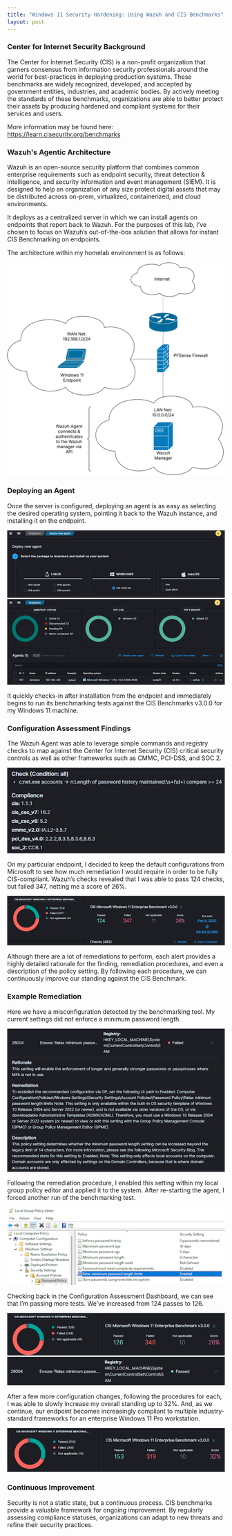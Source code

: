 ```yaml
---
title: "Windows 11 Security Hardening: Using Wazuh and CIS Benchmarks"
layout: post
---
```


### Center for Internet Security Background

The Center for Internet Security (CIS) is a non-profit organization that garners consensus from information security professionals around the world for best-practices in deploying production systems. These benchmarks are widely recognized, developed, and accepted by government entities, industries, and academic bodies. By actively meeting the standards of these benchmarks, organizations are able to better protect their assets by producing hardened and compliant systems for their services and users. 

More information may be found here: https://learn.cisecurity.org/benchmarks


### Wazuh's Agentic Architecture

Wazuh is an open-source security platform that combines common enterprise requirements such as endpoint security, threat detection & intelligence, and security information and event management (SIEM). It is designed to help an organization of any size protect digital assets that may be distributed across on-prem, virtualized, containerized, and cloud environments. 

It deploys as a centralized server in which we can install agents on endpoints that report back to Wazuh. For the purposes of this lab, I’ve chosen to focus on Wazuh’s out-of-the-box solution that allows for instant CIS Benchmarking on endpoints. 

The architecture within my homelab environment is as follows:
<div align="center">
    <img src="/assets/WazuhCISDiagram.png">
</div>

### Deploying an Agent

Once the server is configured, deploying an agent is as easy as selecting the desired operating system, pointing it back to the Wazuh instance, and installing it on the endpoint. 
<div align="center">
    <img src="/assets/wazuhAgent1.png">
    <img src="/assets/wazuhAgent2.png">
</div>

It quickly checks-in after installation from the endpoint and immediately begins to run its benchmarking tests against the CIS Benchmarks v3.0.0 for my Windows 11 machine.

### Configuration Assessment Findings

The Wazuh Agent was able to leverage simple commands and registry checks to map against the Center for Internet Security (CIS) critical security controls as well as other frameworks such as CMMC, PCI-DSS, and SOC 2. 
<div align="center">
    <img src="/assets/CISCompliance.png">
</div>

On my particular endpoint, I decided to keep the default configurations from Microsoft to see how much remediation I would require in order to be fully CIS-compliant. Wazuh’s checks revealed that I was able to pass 124 checks, but failed 347, netting me a score of 26%. 
<div align="center">
    <img src="/assets/initialFindings.png">
</div>

Although there are a lot of remediations to perform, each alert provides a highly detailed rationale for the finding, remediation procedures, and even a description of the policy setting. By following each procedure, we can continuously improve our standing against the CIS Benchmark.

### Example Remediation

Here we have a misconfiguration detected by the benchmarking tool. My current settings did not enforce a minimum password length.
<div align="center">
    <img src="/assets/CISInfo.png">
</div>

Following the remediation procedure, I enabled this setting within my local group policy editor and applied it to the system. After re-starting the agent, I forced another run of the benchmarking test. 
<div align="center">
    <img src="/assets/gpedit.png">
</div>

Checking back in the Configuration Assessment Dashboard, we can see that I’m passing more tests. We’ve increased from 124 passes to 126.
<div align="center">
    <img src="/assets/exampleRemediation1.png">
    <img src="/assets/exampleRemediation2.png">
</div>

After a few more configuration changes, following the procedures for each, I was able to slowly increase my overall standing up to 32%. And, as we continue, our endpoint becomes increasingly compliant to multiple industry-standard frameworks for an enterprise Windows 11 Pro workstation.
<div align="center">
    <img src="/assets/continuousImprovement.png">
</div>

### Continuous Improvement

Security is not a static state, but a continuous process. CIS benchmarks provide a valuable framework for ongoing improvement. By regularly assessing compliance statuses, organizations can adapt to new threats and refine their security practices.



